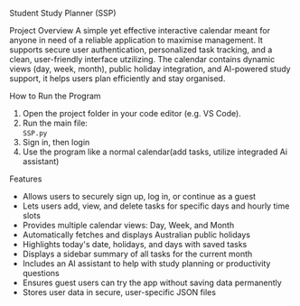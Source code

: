 Student Study Planner (SSP)

Project Overview
A simple yet effective interactive calendar meant for anyone in need of a reliable application to maximise management. It supports secure user authentication, personalized task tracking, and a clean, user-friendly interface utzilizing. The calendar contains dynamic views (day, week, month), public holiday integration, and AI-powered study support, it helps users plan efficiently and stay organised.

How to Run the Program
1. Open the project folder in your code editor (e.g. VS Code).
2. Run the main file:  
   `SSP.py` 
3. Sign in, then login
4. Use the program like a normal calendar(add tasks, utilize integraded Ai assistant)


Features
- Allows users to securely sign up, log in, or continue as a guest
- Lets users add, view, and delete tasks for specific days and hourly time slots
- Provides multiple calendar views: Day, Week, and Month
- Automatically fetches and displays Australian public holidays
- Highlights today's date, holidays, and days with saved tasks
- Displays a sidebar summary of all tasks for the current month
- Includes an AI assistant to help with study planning or productivity questions
- Ensures guest users can try the app without saving data permanently
- Stores user data in secure, user-specific JSON files
